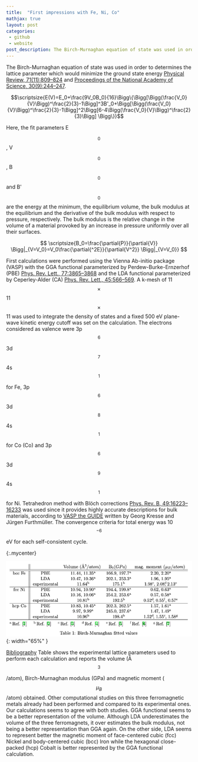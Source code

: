 ```yaml
---
title:  "First impressions with Fe, Ni, Co"
mathjax: true
layout: post
categories:
 - github
 - website
post_description: The Birch-Murnaghan equation of state was used in order to determines the lattice parameter which would minimize the ground state energy [Physical Review, 71(11):809–824][Birch] and [Proceedings of the National Academy of Science, 30(9):244–247][Murnaghan]. Other computational studies on this three ferromagnetic metals already had been performed and compared to its experimental ones. Our calculations seems to agree with both studies. GGA functional seems to be a better representation of the volume. Although LDA underestimates the volume of the three ferromagnets, it over estimates the bulk modulus, not being a better representation than GGA again. On the other side, LDA seems to represent better the magnetic moment of face-centered cubic (fcc) Nickel and body-centered cubic (bcc) Iron while the hexagonal close-packed (hcp) Cobalt is better represented by the GGA functional calculation.
---
```


The Birch-Murnaghan equation of state was used in order to determines the lattice parameter which would minimize the ground state energy [Physical Review, 71(11):809–824][Birch] and [Proceedings of the National Academy of Science, 30(9):244–247][Murnaghan].

$$\scriptsize{E(V)=E_0+\frac{9V_0B_0}{16}\Bigg\{\Bigg[\Bigg(\frac{V_0}{V}\Bigg)^\frac{2}{3}-1\Bigg]^3B'_0+\Bigg[\Bigg(\frac{V_0}{V}\Bigg)^\frac{2}{3}-1\Bigg]^2\Bigg[6-4\Bigg(\frac{V_0}{V}\Bigg)^\frac{2}{3}\Bigg] \Bigg\}}$$

Here, the fit parameters E$$_0$$, V$$_0$$, B$$_0$$ and B'$$_0$$ are the energy at the minimum, the equilibrium volume, 
the bulk modulus at the equilibrium and the derivative of the bulk modulus with respect to pressure, respectively. 
The bulk modulus is the relative change in the volume of a material provoked by an increase in pressure uniformly over all their surfaces.

$$ \scriptsize{B_0=\frac{\partial{P}}{\partial{V}} \Bigg|_{V=V_0}=V_0\frac{\partial{^2E}}{\partial{V^2}} \Bigg|_{V=V_0}} $$

First calculations were performed using the Vienna Ab-initio package (VASP) with the GGA functional parameterized by Perdew-Burke-Ernzerhof (PBE) 
[Phys. Rev. Lett., 77:3865–3868][PBE] and the LDA functional parameterized by Ceperley-Alder (CA) [Phys. Rev. Lett., 45:566–569][LDA]. 
A k-mesh of 11$$\times$$11$$\times$$11 was used to integrate the density of states and a fixed 500 eV plane-wave kinetic energy cutoff was set on the calculation. 
The electrons considered as valence were 3p$$^{6}$$3d$$^{7}$$4s$$^{1}$$ for Fe,  3p$$^{6}$$3d$$^{8}$$4s$$^{1}$$ for Co (Co) and 3p$$^{6}$$3d$$^{9}$$4s$$^{1}$$ for Ni. 
Tetrahedron method with Blöch corrections [Phys. Rev. B, 49:16223–16233][Blöch] was used since it provides highly accurate descriptions for bulk materials, 
according to [VASP the GUIDE][VASP]  written by Georg Kresse and Jürgen Furthmüller. The convergence criteria for total energy was 10$$^{-6}$$ eV for each self-consistent cycle. 

{:.mycenter}

![title](/assets/Birch-Murnaghan.png){: width="65%" }

<style>
.mycenter {
    text-align:center;

}  
</style>

[Bibliography][Ref]
Table shows the experimental lattice parameters used to perform each calculation and reports the volume (Å$$^3$$/atom), 
Birch-Murnaghan modulus (GPa) and magnetic moment ($$\mu_B$$/atom) obtained. 
Other computational studies on this three ferromagnetic metals already had been performed and compared to its experimental ones. 
Our calculations seems to agree with both studies. GGA functional seems to be a better representation of the volume. 
Although LDA underestimates the volume of the three ferromagnets, it over estimates the bulk modulus, not being a better representation than GGA again. 
On the other side, LDA seems to represent better the magnetic moment of face-centered cubic (fcc) Nickel and body-centered cubic (bcc) Iron while the hexagonal close-packed (hcp) Cobalt is better represented by the GGA functional calculation.

[Birch]: https://journals.aps.org/pr/abstract/10.1103/PhysRev.71.809
[Murnaghan]:   https://www.ncbi.nlm.nih.gov/pmc/articles/PMC1078704/
[PBE]: https://journals.aps.org/prl/abstract/10.1103/PhysRevLett.77.3865
[LDA]: https://journals.aps.org/prl/abstract/10.1103/PhysRevLett.45.566
[Blöch]: https://journals.aps.org/prb/abstract/10.1103/PhysRevB.49.16223
[VASP]: http://wolf.ifj.edu.pl/workshop/work2008/tutorial/vasp.pdf
[Ref]: https://miguelangelooscardoso.github.io/bibliography/

